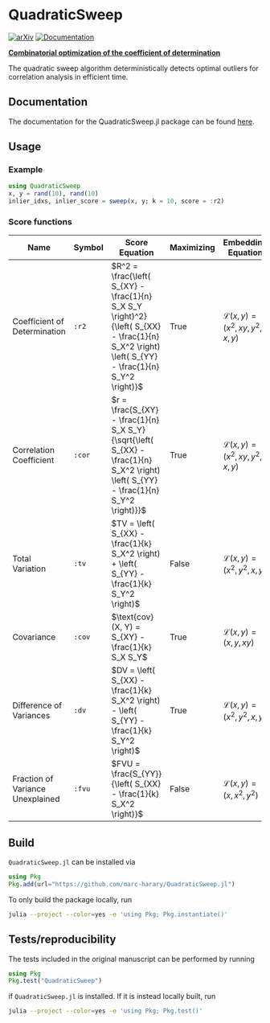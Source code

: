 # QuadraticSweep

[![arXiv](https://img.shields.io/badge/arXiv-2410.09316-b31b1b.svg)](https://arxiv.org/abs/2410.09316)
[![Documentation](https://img.shields.io/badge/docs-stable-blue.svg)](https://marc-harary.github.io/QuadraticSweep.jl/)

[**Combinatorial optimization of the coefficient of determination**](https://arxiv.org/abs/2410.09316)

The quadratic sweep algorithm deterministically detects optimal outliers for correlation analysis in efficient time.

## Documentation

The documentation for the QuadraticSweep.jl package can be found [here](https://marc-harary.github.io/QuadraticSweep.jl/).

## Usage
### Example

```julia
using QuadraticSweep
x, y = rand(10), rand(10)
inlier_idxs, inlier_score = sweep(x, y; k = 10, score = :r2)
```

### Score functions
| Name                            | Symbol | Score Equation                                                                                                       | Maximizing | Embedding Equation                       |
|---------------------------------|--------|----------------------------------------------------------------------------------------------------------------------|------------|------------------------------------------|
| Coefficient of Determination    | `:r2`  | $R^2 = \frac{\left( S_{XY} - \frac{1}{n} S_X S_Y \right)^2}{\left( S_{XX} - \frac{1}{n} S_X^2 \right) \left( S_{YY} - \frac{1}{n} S_Y^2 \right)}$ | True       | $\mathcal L(x, y) = \left( x^2, xy, y^2, x, y \right)$ |
| Correlation Coefficient         | `:cor` | $r = \frac{S_{XY} - \frac{1}{n} S_X S_Y}{\sqrt{\left( S_{XX} - \frac{1}{n} S_X^2 \right) \left( S_{YY} - \frac{1}{n} S_Y^2 \right)}}$ | True       | $\mathcal L(x, y) = \left( x^2, xy, y^2, x, y \right)$ |
| Total Variation                 | `:tv`  | $TV = \left( S_{XX} - \frac{1}{k} S_X^2 \right) + \left( S_{YY} - \frac{1}{k} S_Y^2 \right)$                         | False      | $\mathcal L(x, y) = \left( x^2, y^2, x, y \right)$     |
| Covariance                      | `:cov` | $\text{cov}(X, Y) = S_{XY} - \frac{1}{k} S_X S_Y$                                                                    | True       | $\mathcal L(x, y) = \left( x, y, xy \right)$           |
| Difference of Variances         | `:dv`  | $DV = \left( S_{XX} - \frac{1}{k} S_X^2 \right) - \left( S_{YY} - \frac{1}{k} S_Y^2 \right)$                         | True       | $\mathcal L(x, y) = \left( x^2, y^2, x, y \right)$     |
| Fraction of Variance Unexplained| `:fvu` | $FVU = \frac{S_{YY}}{\left( S_{XX} - \frac{1}{k} S_X^2 \right)}$                                                     | False      | $\mathcal L(x, y) = \left( x, x^2, y^2 \right)$        |

## Build
`QuadraticSweep.jl` can be installed via
```julia
using Pkg
Pkg.add(url="https://github.com/marc-harary/QuadraticSweep.jl")
```
To only build the package locally, run
```bash
julia --project --color=yes -e 'using Pkg; Pkg.instantiate()'
```

## Tests/reproducibility
The tests included in the original manuscript can be performed by running
```julia
using Pkg
Pkg.test("QuadraticSweep")
```
if `QuadraticSweep.jl` is installed. If it is instead locally built, run
```bash
julia --project --color=yes -e 'using Pkg; Pkg.test()'
```
